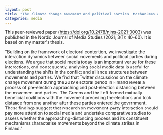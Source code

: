 ```yaml
---
layout: post
title: "The climate change movement and political parties: Mechanisms of social media and interaction during the 2019 electoral period in Finland"
categories: media
---
```


This peer-reviewed paper (https://doi.org/10.2478/njms-2021-0003) was published in the Nordic Journal of Media Studies (2021; 3(1): 40–60). It is based on my master's thesis.

"Building on the framework of electoral contention, we investigate the interaction dynamics between social movements and political parties during elections. We argue that social media today is an important venue for these interactions, and consequently, analysing social media data is useful for understanding the shifts in the conflict and alliance structures between movements and parties. We find that Twitter discussions on the climate change movement during the 2019 electoral period in Finland reveal a process of pre-election approaching and post-election distancing between the movement and parties. The Greens and the Left formed mutually beneficial coalitions with the movement preceding the elections and took distance from one another after these parties entered the government. These findings suggest that research on movement-party interaction should pay more attention to social media and undertake comparative studies to assess whether the approaching-distancing process and its constituent mechanisms characterise movements beyond the climate strikes in Finland."
